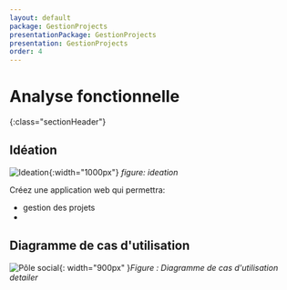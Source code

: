 ```yaml
---
layout: default
package: GestionProjects
presentationPackage: GestionProjects
presentation: GestionProjects
order: 4
---
```


# Analyse fonctionnelle
{:class="sectionHeader"}

<!-- new slide -->
## Idéation


<!-- TODO : introduction -->

![Ideation](/lab_crud/analyse-fonctionnelle/images/ideation.jpg){:width="1000px"}
*figure: ideation*

<!-- note -->
Créez une application web qui permettra:

-  gestion des projets
-  
<!-- TODO : ajouter les autres fonctionnalité : pour membre et projet -->
  

<!-- new slide -->
## Diagramme de cas d'utilisation 

<!-- TODO : Introduction  -->

![Pôle social ](/lab_crud/analyse-fonctionnelle/images/use-cas.png){: width="900px" }*Figure : Diagramme de cas d'utilisation detailer*

<!-- TODO : Ajouter les autres utilisateurs -->

<!-- new slide -->
